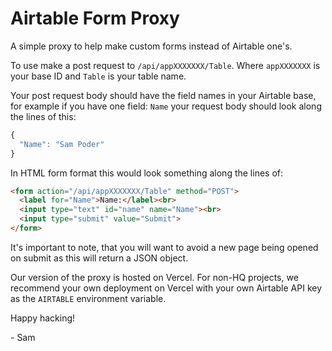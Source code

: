 # Airtable Form Proxy

A simple proxy to help make custom forms instead of Airtable one's.

To use make a post request to `/api/appXXXXXXX/Table`. Where `appXXXXXXX` is your base ID and `Table` is your table name. 

Your post request body should have the field names in your Airtable base, for example if you have one field: `Name` your request body should look along the lines of this:

```js
{
  "Name": "Sam Poder"
}

```

In HTML form format this would look something along the lines of:

```html
<form action="/api/appXXXXXXX/Table" method="POST">
  <label for="Name">Name:</label><br>
  <input type="text" id="name" name="Name"><br>
  <input type="submit" value="Submit">
</form> 
```

It's important to note, that you will want to avoid a new page being opened on submit as this will return a JSON object. 

Our version of the proxy is hosted on Vercel. For non-HQ projects, we recommend your own deployment on Vercel with your own Airtable API key as the `AIRTABLE` environment variable.

Happy hacking!

\- Sam
